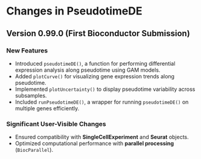 # Changes in PseudotimeDE

## Version 0.99.0 (First Bioconductor Submission)

### New Features
- Introduced `pseudotimeDE()`, a function for performing differential expression analysis along pseudotime using GAM models.
- Added `plotCurve()` for visualizing gene expression trends along pseudotime.
- Implemented `plotUncertainty()` to display pseudotime variability across subsamples.
- Included `runPseudotimeDE()`, a wrapper for running `pseudotimeDE()` on multiple genes efficiently.

### Significant User-Visible Changes
- Ensured compatibility with **SingleCellExperiment** and **Seurat** objects.
- Optimized computational performance with **parallel processing** (`BiocParallel`).




